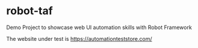 # robot-taf
Demo Project to showcase web UI automation skills with Robot Framework

The website under test is https://automationteststore.com/